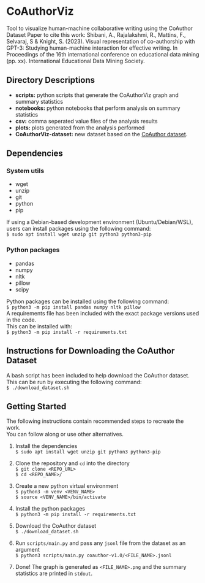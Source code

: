 # CoAuthorViz
Tool to visualize human-machine collaborative writing using the CoAuthor Dataset
Paper to cite this work: Shibani, A., Rajalakshmi, R., Mattins, F., Selvaraj, S & Knight, S. (2023). Visual representation of co-authorship with GPT-3: Studying human-machine interaction for effective writing. In Proceedings of the 16th international conference on educational data mining (pp. xx).  International Educational Data Mining Society.

## Directory Descriptions

- **scripts:** python scripts that generate the CoAuthorViz graph and summary statistics 
- **notebooks:** python notebooks that perform analysis on summary statistics
- **csv:** comma seperated value files of the analysis results
- **plots:** plots generated from the analysis performed
- **CoAuthorViz-dataset:** new dataset based on the [CoAuthor dataset](https://coauthor.stanford.edu/).

## Dependencies

### System utils

- wget
- unzip
- git
- python
- pip

If using a Debian-based development environment (Ubuntu/Debian/WSL), users can install packages using the following command: <br>
`$ sudo apt install wget unzip git python3 python3-pip`

### Python packages

- pandas
- numpy
- nltk
- pillow
- scipy

Python packages can be installed using the following command: <br>
`$ python3 -m pip install pandas numpy nltk pillow` <br>
A requirements file has been included with the exact package versions used in the code. <br>
This can be installed with: <br>
`$ python3 -m pip install -r requirements.txt`

## Instructions for Downloading the CoAuthor Dataset

A bash script has been included to help download the CoAuthor dataset. <br>
This can be run by executing the following command: <br>
`$ ./download_dataset.sh`

## Getting Started

The following instructions contain recommended steps to recreate the work. <br>
You can follow along or use other alternatives.

1. Install the dependencies <br>
`$ sudo apt install wget unzip git python3 python3-pip`

2. Clone the repository and `cd` into the directory <br>
`$ git clone <REPO_URL>` <br>
`$ cd <REPO_NAME>/`

3. Create a new python virtual environment <br>
`$ python3 -m venv <VENV_NAME>` <br>
`$ source <VENV_NAME>/bin/activate`

4. Install the python packages <br>
`$ python3 -m pip install -r requirements.txt`

5. Download the CoAuthor dataset <br>
`$ ./download_dataset.sh`

6. Run `scripts/main.py` and pass any `jsonl` file from the dataset as an argument <br>
`$ python3 scripts/main.py coauthor-v1.0/<FILE_NAME>.jsonl`

7. Done! The graph is generated as `<FILE_NAME>.png` and the summary statistics are printed in `stdout`.
